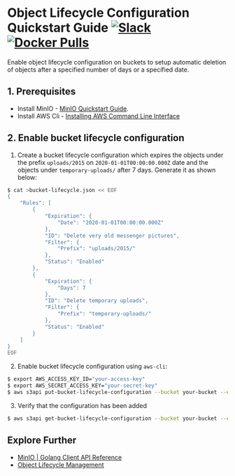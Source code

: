 # Object Lifecycle Configuration Quickstart Guide [![Slack](https://slack.min.io/slack?type=svg)](https://slack.min.io) [![Docker Pulls](https://img.shields.io/docker/pulls/minio/minio.svg?maxAge=604800)](https://hub.docker.com/r/minio/minio/)

Enable object lifecycle configuration on buckets to setup automatic deletion of objects after a specified number of days or a specified date.

## 1. Prerequisites
- Install MinIO - [MinIO Quickstart Guide](https://docs.min.io/docs/minio-quickstart-guide).
- Install AWS Cli - [Installing AWS Command Line Interface](https://docs.aws.amazon.com/cli/latest/userguide/cli-chap-install.html)


## 2. Enable bucket lifecycle configuration

1. Create a bucket lifecycle configuration which expires the objects under the prefix `uploads/2015` on `2020-01-01T00:00:00.000Z` date and the objects under `temporary-uploads/` after 7 days.  Generate it as shown below:

```sh
$ cat >bucket-lifecycle.json << EOF
{
    "Rules": [
        {
            "Expiration": {
                "Date": "2020-01-01T00:00:00.000Z"
            },
            "ID": "Delete very old messenger pictures",
            "Filter": {
                "Prefix": "uploads/2015/"
            },
            "Status": "Enabled"
        },
        {
            "Expiration": {
                "Days": 7
            },
            "ID": "Delete temporary uploads",
            "Filter": {
                "Prefix": "temporary-uploads/"
            },
            "Status": "Enabled"
        }
    ]
}
EOF
```

2. Enable bucket lifecycle configuration using `aws-cli`:

```sh
$ export AWS_ACCESS_KEY_ID="your-access-key"
$ export AWS_SECRET_ACCESS_KEY="your-secret-key"
$ aws s3api put-bucket-lifecycle-configuration --bucket your-bucket --endpoint-url http://minio-server-address:port --lifecycle-configuration file://bucket-lifecycle.json
```

3. Verify that the configuration has been added

```sh
$ aws s3api get-bucket-lifecycle-configuration --bucket your-bucket --endpoint-url http://minio-server-address:port
```

## Explore Further
- [MinIO | Golang Client API Reference](https://docs.min.io/docs/golang-client-api-reference.html#SetBucketLifecycle)
- [Object Lifecycle Management](https://docs.aws.amazon.com/AmazonS3/latest/dev/object-lifecycle-mgmt.html)
